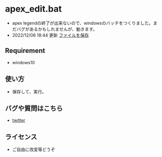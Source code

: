 # apex_edit.bat
* apex legendの終了が出来ないので、windowsのバッチをつくりました。まだバグがあるかもしれませんが、動きます。
* 2022/12/06 18:44 更新
[ファイルを保存](https://github.com/h-h/apex/blob/main/apex_exit.bat)

## Requirement
* windows10

## 使い方
* 保存して、実行。

## バグや質問はこちら
* [twitter](https://twitter.com/qwerty_lkj1)

## ライセンス
* ご自由に改変等どうぞ
